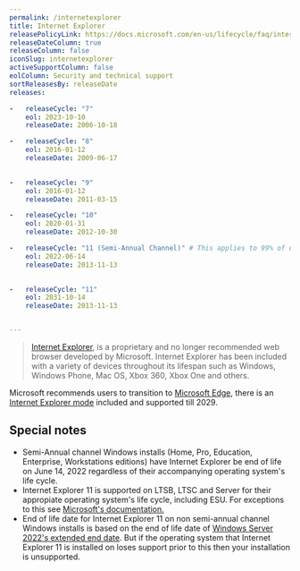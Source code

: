 ```yaml
---
permalink: /internetexplorer
title: Internet Explorer
releasePolicyLink: https://docs.microsoft.com/en-us/lifecycle/faq/internet-explorer-microsoft-edge#what-is-the-lifecycle-policy-for-internet-explorer-
releaseDateColumn: true
releaseColumn: false
iconSlug: internetexplorer
activeSupportColumn: false
eolColumn: Security and technical support
sortReleasesBy: releaseDate
releases:

-   releaseCycle: "7" 
    eol: 2023-10-10
    releaseDate: 2006-10-18

-   releaseCycle: "8"
    eol: 2016-01-12
    releaseDate: 2009-06-17

    
-   releaseCycle: "9"
    eol: 2016-01-12
    releaseDate: 2011-03-15

-   releaseCycle: "10"
    eol: 2020-01-31
    releaseDate: 2012-10-30

-   releaseCycle: "11 (Semi-Annual Channel)" # This applies to 99% of users
    eol: 2022-06-14
    releaseDate: 2013-11-13

    
-   releaseCycle: "11"
    eol: 2031-10-14
    releaseDate: 2013-11-13


---
```


> [Internet Explorer](https://www.microsoft.com/en-us/download/internet-explorer.aspx), is a proprietary and no longer recommended web browser developed by Microsoft. Internet Explorer has been included with a variety of devices throughout its lifespan such as Windows, Windows Phone, Mac OS, Xbox 360, Xbox One and others.

Microsoft recommends users to transition to [Microsoft Edge](https://www.microsoft.com/en-us/edge), there is an [Internet Explorer mode](https://docs.microsoft.com/en-us/deployedge/edge-ie-mode) included and supported till 2029.

## Special notes

- Semi-Annual channel Windows installs (Home, Pro, Education, Enterprise, Workstations editions) have Internet Explorer be end of life on June 14, 2022 regardless of their accompanying operating system's life cycle.
- Internet Explorer 11 is supported on LTSB, LTSC and Server for their appropiate operating system's life cycle, including ESU. For exceptions to this see [Microsoft's documentation.](https://docs.microsoft.com/en-us/lifecycle/faq/internet-explorer-microsoft-edge#what-is-the-lifecycle-policy-for-internet-explorer-)
- End of life date for Internet Explorer 11 on non semi-annual channel Windows installs is based on the end of life date of [Windows Server 2022's extended end date](https://docs.microsoft.com/en-us/lifecycle/products/windows-server-2022). But if the operating system that Internet Explorer 11 is installed on loses support prior to this then your installation is unsupported.
